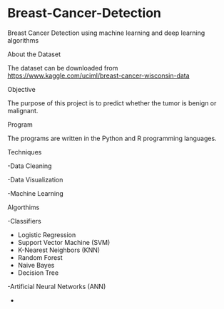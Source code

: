 # Breast-Cancer-Detection
Breast Cancer Detection using machine learning and deep learning algorithms

About the Dataset

The dataset can be downloaded from https://www.kaggle.com/uciml/breast-cancer-wisconsin-data

Objective

The purpose of this project is to predict whether the tumor is benign or malignant. 

Program

The programs are written in the Python and R programming languages.

Techniques

-Data Cleaning

-Data Visualization

-Machine Learning

Algorthims 

-Classifiers
   - Logistic Regression
   - Support Vector Machine (SVM)
   - K-Nearest Neighbors (KNN)
   - Random Forest
   - Naive Bayes
   - Decision Tree
 
 -Artificial Neural Networks (ANN)

-



